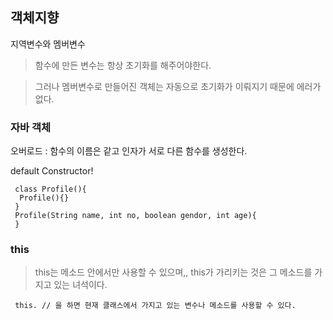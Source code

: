 ## 객체지향

지역변수와 멤버변수
> 함수에 만든 변수는 항상 초기화를 해주어야한다.

> 그러나 멤버변수로 만들어진 객체는 자동으로 초기화가 이뤄지기 때문에 에러가 없다.


### 자바 객체

오버로드 : 함수의 이름은 같고 인자가 서로 다른 함수를 생성한다.

default Constructor!
```
 class Profile(){
  Profile(){}
 }
 Profile(String name, int no, boolean gendor, int age){
 }
```

### this

> this는 메소드 안에서만 사용할 수 있으며,,
> this가 가리키는 것은 그 메소드를 가지고 있는 녀석이다.

```
 this. // 을 하면 현재 클래스에서 가지고 있는 변수나 메소드를 사용할 수 있다.
```
